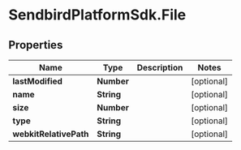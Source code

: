 # SendbirdPlatformSdk.File

## Properties

Name | Type | Description | Notes
------------ | ------------- | ------------- | -------------
**lastModified** | **Number** |  | [optional] 
**name** | **String** |  | [optional] 
**size** | **Number** |  | [optional] 
**type** | **String** |  | [optional] 
**webkitRelativePath** | **String** |  | [optional] 


